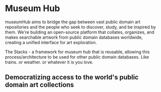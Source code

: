 # Museum Hub

museumHub aims to bridge the gap between vast public domain art repositories and the people who seek to discover, study, and be inspired by them. We're building an open-source platform that collates, organizes, and makes searchable artwork from public domain databases worldwide, creating a unified interface for art exploration.

The Stacks - a framework for museum hub that is reusable, allowing this process/architecture to be used for other public domain databases. Like trains. or weather. or whatever it is you love.

## Democratizing access to the world's public domain art collections
